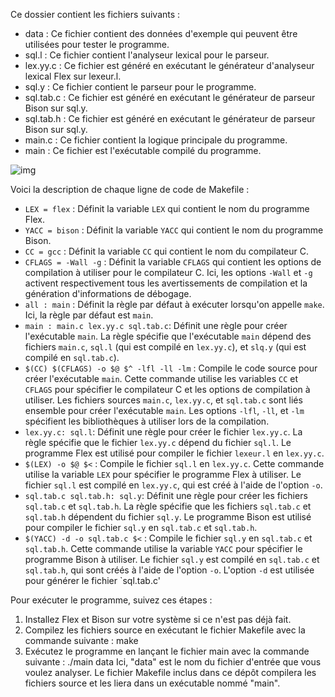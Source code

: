 Ce dossier contient les fichiers suivants :

- data : Ce fichier contient des données d'exemple qui peuvent être utilisées pour tester le programme.
- sql.l : Ce fichier contient l'analyseur lexical pour le parseur.
- lex.yy.c : Ce fichier est généré en exécutant le générateur d'analyseur lexical Flex sur lexeur.l.
- sql.y : Ce fichier contient le parseur pour le programme.
- sql.tab.c : Ce fichier est généré en exécutant le générateur de parseur Bison sur sql.y.
- sql.tab.h : Ce fichier est généré en exécutant le générateur de parseur Bison sur sql.y.
- main.c : Ce fichier contient la logique principale du programme.
- main : Ce fichier est l'exécutable compilé du programme.

![img](https://user-images.githubusercontent.com/88170182/235351150-7b10f5e0-e1d8-4c6b-95d8-42bf287a0c16.png)


Voici la description de chaque ligne de code de Makefile :
- `LEX = flex` : Définit la variable `LEX` qui contient le nom du programme Flex.
- `YACC = bison` : Définit la variable `YACC` qui contient le nom du programme Bison.
- `CC = gcc` : Définit la variable `CC` qui contient le nom du compilateur C.
- `CFLAGS = -Wall -g` : Définit la variable `CFLAGS` qui contient les options de compilation à utiliser pour le compilateur C. Ici, les options `-Wall` et `-g` activent respectivement tous les avertissements de compilation et la génération d'informations de débogage.
- `all : main` : Définit la règle par défaut à exécuter lorsqu'on appelle `make`. Ici, la règle par défaut est `main`.
- `main : main.c lex.yy.c sql.tab.c`: Définit une règle pour créer l'exécutable `main`. La règle spécifie que l'exécutable `main` dépend des fichiers `main.c`, `sql.l` (qui est compilé en `lex.yy.c`), et `slq.y` (qui est compilé en `sql.tab.c`).
- `$(CC) $(CFLAGS) -o $@ $^ -lfl -ll -lm` : Compile le code source pour créer l'exécutable `main`. Cette commande utilise les variables `CC` et `CFLAGS` pour spécifier le compilateur C et les options de compilation à utiliser. Les fichiers sources `main.c`, `lex.yy.c`, et `sql.tab.c` sont liés ensemble pour créer l'exécutable `main`. Les options `-lfl`, `-ll`, et `-lm` spécifient les bibliothèques à utiliser lors de la compilation.
- `lex.yy.c: sql.l`: Définit une règle pour créer le fichier `lex.yy.c`. La règle spécifie que le fichier `lex.yy.c` dépend du fichier `sql.l`. Le programme Flex est utilisé pour compiler le fichier `lexeur.l` en `lex.yy.c`.
- `$(LEX) -o $@ $<` : Compile le fichier `sql.l` en `lex.yy.c`. Cette commande utilise la variable `LEX` pour spécifier le programme Flex à utiliser. Le fichier `sql.l` est compilé en `lex.yy.c`, qui est créé à l'aide de l'option `-o`.
- `sql.tab.c sql.tab.h: sql.y`: Définit une règle pour créer les fichiers `sql.tab.c` et `sql.tab.h`. La règle spécifie que les fichiers `sql.tab.c` et `sql.tab.h` dépendent du fichier `sql.y`. Le programme Bison est utilisé pour compiler le fichier `sql.y` en `sql.tab.c` et `sql.tab.h`.
- `$(YACC) -d -o sql.tab.c $<` : Compile le fichier `sql.y` en `sql.tab.c` et `sql.tab.h`. Cette commande utilise la variable `YACC` pour spécifier le programme Bison à utiliser. Le fichier `sql.y` est compilé en `sql.tab.c` et `sql.tab.h`, qui sont créés à l'aide de l'option `-o`. L'option `-d` est utilisée pour générer le fichier `sql.tab.c'


Pour exécuter le programme, suivez ces étapes :
1. Installez Flex et Bison sur votre système si ce n'est pas déjà fait.
2. Compilez les fichiers source en exécutant le fichier Makefile avec la commande suivante :   make
3. Exécutez le programme en lançant le fichier main avec la commande suivante : ./main data
Ici, "data" est le nom du fichier d'entrée que vous voulez analyser.
Le fichier Makefile inclus dans ce dépôt compilera les fichiers source et les liera dans un exécutable nommé "main".
 
